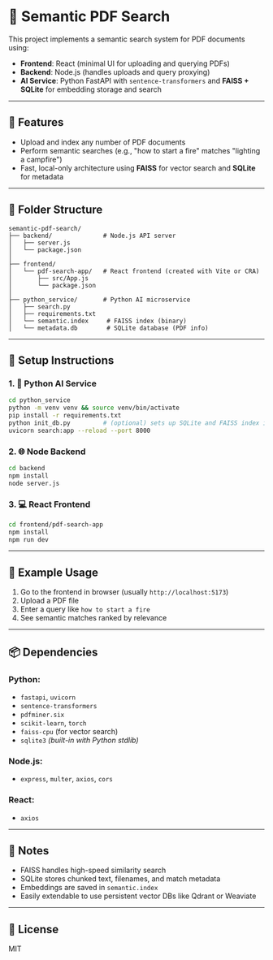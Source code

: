 # 🧠 Semantic PDF Search

This project implements a semantic search system for PDF documents using:

- **Frontend**: React (minimal UI for uploading and querying PDFs)
- **Backend**: Node.js (handles uploads and query proxying)
- **AI Service**: Python FastAPI with `sentence-transformers` and **FAISS + SQLite** for embedding storage and search

---

## 🚀 Features
- Upload and index any number of PDF documents
- Perform semantic searches (e.g., "how to start a fire" matches "lighting a campfire")
- Fast, local-only architecture using **FAISS** for vector search and **SQLite** for metadata

---

## 🧱 Folder Structure
```
semantic-pdf-search/
├── backend/              # Node.js API server
│   ├── server.js
│   └── package.json
│
├── frontend/
│   └── pdf-search-app/   # React frontend (created with Vite or CRA)
│       ├── src/App.js
│       └── package.json
│
├── python_service/       # Python AI microservice
│   ├── search.py
│   ├── requirements.txt
│   └── semantic.index     # FAISS index (binary)
│   └── metadata.db        # SQLite database (PDF info)
```

---

## 🔧 Setup Instructions

### 1. 🧠 Python AI Service
```bash
cd python_service
python -m venv venv && source venv/bin/activate
pip install -r requirements.txt
python init_db.py         # (optional) sets up SQLite and FAISS index if not exists
uvicorn search:app --reload --port 8000
```

### 2. 🌐 Node Backend
```bash
cd backend
npm install
node server.js
```

### 3. 💻 React Frontend
```bash
cd frontend/pdf-search-app
npm install
npm run dev
```

---

## 🧪 Example Usage
1. Go to the frontend in browser (usually `http://localhost:5173`)
2. Upload a PDF file
3. Enter a query like `how to start a fire`
4. See semantic matches ranked by relevance

---

## 📦 Dependencies
### Python:
- `fastapi`, `uvicorn`
- `sentence-transformers`
- `pdfminer.six`
- `scikit-learn`, `torch`
- `faiss-cpu` (for vector search)
- `sqlite3` *(built-in with Python stdlib)*

### Node.js:
- `express`, `multer`, `axios`, `cors`

### React:
- `axios`

---

## 📌 Notes
- FAISS handles high-speed similarity search
- SQLite stores chunked text, filenames, and match metadata
- Embeddings are saved in `semantic.index`
- Easily extendable to use persistent vector DBs like Qdrant or Weaviate

---

## 📜 License
MIT
